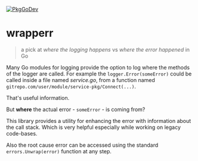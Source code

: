 [![PkgGoDev](https://pkg.go.dev/badge/dc0d/wrapperr)](https://pkg.go.dev/dc0d/wrapperr)

# wrapperr

> a pick at _where the logging happens_ vs _where the error happened_ in Go

Many Go modules for logging provide the option to log where the methods of the logger are called. For example the `logger.Error(someError)` could be called inside a file named _service.go_, from a function named `gitrepo.com/user/module/service-pkg/Connect(...)`.

That's useful information.

But **where** the actual error - `someError` - is coming from?

This library provides a utility for enhancing the error with information about the call stack. Which is very helpful especially while working on legacy code-bases.

Also the root cause error can be accessed using the standard `errors.Unwrap(error)` function at any step.
